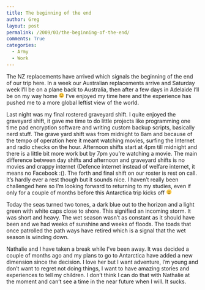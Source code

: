 ```yaml
---
title: The beginning of the end
author: Greg
layout: post
permalink: /2009/03/the-beginning-of-the-end/
comments: True
categories:
  - Army
  - Work
---
```

The NZ replacements have arrived which signals the beginning of the end of our trip here. In a week our Australian replacements arrive and Saturday week I&#8217;ll be on a plane back to Australia, then after a few days in Adelaide I&#8217;ll be on my way home <img src="/wp-content/smilies/simple-smile.png" alt=":)" class="wp-smiley" style="height: 1em; max-height: 1em;" /> I&#8217;ve enjoyed my time here and the experience has pushed me to a more global leftist view of the world.

Last night was my final rostered graveyard shift. I quite enjoyed the graveyard shift, it gave me time to do little projects like programming one time pad encryption software and writing custom backup scripts, basically nerd stuff. The grave yard shift was from midnight to 8am and because of the tempo of operation here it meant watching movies, surfing the Internet and radio checks on the hour. Afternoon shifts start at 4pm till midnight and there is a little bit more work but by 7pm you&#8217;re watching a movie. The main difference between day shifts and afternoon and graveyard shifts is no movies and crappy internet (Defence internet instead of welfare internet, it means no Facebook :(). The forth and final shift on our roster is rest on call. It&#8217;s hardly ever a rest though but it sounds nice. I haven&#8217;t really been challenged here so I&#8217;m looking forward to returning to my studies, even if only for a couple of months before this Antarctica trip kicks off <img src="/wp-content/smilies/simple-smile.png" alt=":)" class="wp-smiley" style="height: 1em; max-height: 1em;" />

Today the seas turned two tones, a dark blue out to the horizon and a light green with white caps close to shore. This signified an incoming storm. It was short and heavy. The wet season wasn&#8217;t as constant as it should have been and we had weeks of sunshine and weeks of floods. The toads that once patrolled the path ways have retired which is a signal that the wet season is winding down.

Nathalie and I have taken a break while I&#8217;ve been away. It was decided a couple of months ago and my plans to go to Antarctica have added a new dimension since the decision. I love her but I want adventure, I&#8217;m young and don&#8217;t want to regret not doing things, I want to have amazing stories and experiences to tell my children. I don&#8217;t think I can do that with Nathalie at the moment and can&#8217;t see a time in the near future when I will. It sucks.